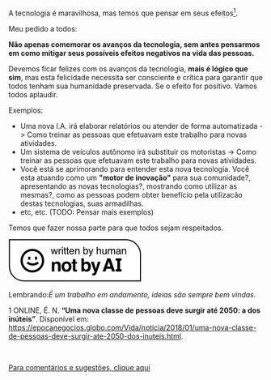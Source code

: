 A tecnologia é maravilhosa, mas temos que pensar em seus efeitos[<sup>1<sup>](https://epocanegocios.globo.com/Vida/noticia/2018/01/uma-nova-classe-de-pessoas-deve-surgir-ate-2050-dos-inuteis.html).

Meu pedido a todos:

**Não apenas comemorar os avanços da tecnologia, sem antes pensarmos em como mitigar seus possíveis efeitos negativos na vida das pessoas.**

Devemos ficar felizes com os avanços da tecnologia, **mais é lógico que sim**, mas esta felicidade necessita ser consciente e crítica para garantir que todos tenham sua humanidade preservada. Se o efeito for positivo. Vamos todos aplaudir.

Exemplos:

- Uma nova I.A. irá elaborar relatórios ou atender de forma automatizada -> Como treinar as pessoas que efetuavam este trabalho para novas atividades.
- Um sistema de veículos autônomo irá substituir os motoristas ->  Como treinar as pessoas que efetuavam este trabalho para novas atividades.
- Você está se aprimorando para entender esta nova tecnologia. Você esta atuando como um **"motor de inovação"** para sua comunidade?, apresentando as novas tecnologias?, mostrando como utilizar as mesmas?, como as pessoas podem obter benefício pela utilizacão destas tecnologias, suas armadilhas.
- etc, etc. (TODO: Pensar mais exemplos)


Temos que fazer nossa parte para que todos sejam respeitados.


![Not-By-AI](notai.svg "https://notbyai.fyi/")

Lembrando:*É um trabalho em andamento, ideias são sempre bem vindas.*

<font size= ”1”>1 ONLINE, É. N. **“Uma nova classe de pessoas deve surgir até 2050: a dos inúteis”**. Disponível em: <https://epocanegocios.globo.com/Vida/noticia/2018/01/uma-nova-classe-de-pessoas-deve-surgir-ate-2050-dos-inuteis.html>.</font>

‌

[Para comentários e sugestões, clique aqui](https://github.com/lgrando1/boas-pr-ticas/blob/main/pedido.md)

